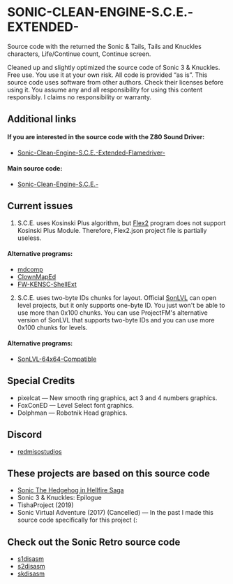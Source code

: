 # SONIC-CLEAN-ENGINE-S.C.E.-EXTENDED-

Source code with the returned the Sonic & Tails, Tails and Knuckles characters, Life/Continue count, Continue screen.

Cleaned up and slightly optimized the source code of Sonic 3 & Knuckles. Free use. You use it at your own risk. All code is provided “as is”. This source code uses software from other authors. Check their licenses before using it. You assume any and all responsibility for using this content responsibly. I claims no responsibility or warranty.

## Additional links

#### If you are interested in the source code with the Z80 Sound Driver:

- [Sonic-Clean-Engine-S.C.E.-Extended-Flamedriver-](https://github.com/TheBlad768/Sonic-Clean-Engine-S.C.E.-Extended-/tree/flamedriver)

#### Main source code:

- [Sonic-Clean-Engine-S.C.E.-](https://github.com/TheBlad768/Sonic-Clean-Engine-S.C.E.-)

## Current issues

1. S.C.E. uses Kosinski Plus algorithm, but [Flex2](https://github.com/kirjavascript/Flex2) program does not support Kosinski Plus Module. Therefore, Flex2.json project file is partially useless.

#### Alternative programs:
- [mdcomp](https://github.com/flamewing/mdcomp/releases)
- [ClownMapEd](https://github.com/Clownacy/ClownMapEd/releases)
- [FW-KENSC-ShellExt](https://github.com/MainMemory/FW-KENSC-ShellExt)

2. S.C.E. uses two-byte IDs chunks for layout. Official [SonLVL](https://github.com/sonicretro/SonLVL) can open level projects, but it only supports one-byte ID. You just won't be able to use more than 0x100 chunks.
You can use ProjectFM's alternative version of SonLVL that supports two-byte IDs and you can use more 0x100 chunks for levels.

#### Alternative programs:
- [SonLVL-64x64-Compatible](https://github.com/Project1114/SonLVL-64x64-Compatible)

## Special Credits

- pixelcat — New smooth ring graphics, act 3 and 4 numbers graphics.
- FoxConED — Level Select font graphics.
- Dolphman — Robotnik Head graphics.

## Discord

- [redmisostudios](https://discords.com/servers/redmisostudios)

## These projects are based on this source code

- [Sonic The Hedgehog in Hellfire Saga](https://github.com/TheBlad768/Hellfire-Saga-Public-Source)
- Sonic 3 & Knuckles: Epilogue
- TishaProject (2019)
- Sonic Virtual Adventure (2017) (Cancelled) — In the past I made this source code specifically for this project (:

## Check out the Sonic Retro source code

- [s1disasm](https://github.com/sonicretro/s1disasm)
- [s2disasm](https://github.com/sonicretro/s2disasm)
- [skdisasm](https://github.com/sonicretro/skdisasm)
